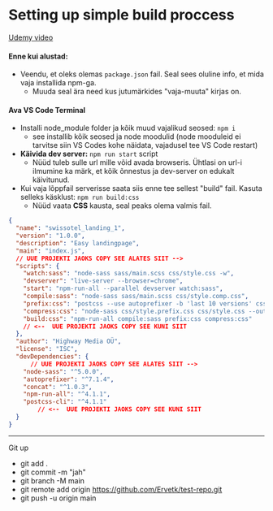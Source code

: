 # Setting up simple build proccess
[Udemy video](https://www.udemy.com/course/advanced-css-and-sass/learn/lecture/8274568#overview)
#### Enne kui alustad:
- Veendu, et oleks olemas `package.json` fail. Seal sees oluline info, et mida vaja installida npm-ga.
  - Muuda seal ära need kus jutumärkides "vaja-muuta" kirjas on.
#### Ava VS Code Terminal
- Installi node_module folder ja kõik muud vajalikud seosed:  `npm i`
   - see installib kõik seosed ja node moodulid (node mooduleid ei tarvitse siin VS Codes kohe näidata, vajadusel tee VS Code restart)
- **Käivida dev server:** `npm run start` script
  - Nüüd tuleb sulle url mille võid avada browseris. Ühtlasi on url-i ilmumine ka märk, et kõik õnnestus ja dev-server on edukalt käivitunud.
- Kui vaja lõppfail serverisse saata siis enne tee sellest "build" fail. Kasuta selleks käsklust: `npm run build:css`
  - Nüüd vaata **CSS** kausta,  seal peaks olema valmis fail.

```json
{
  "name": "swissotel_landing_1",
  "version": "1.0.0",
  "description": "Easy landingpage",
  "main": "index.js",
  // UUE PROJEKTI JAOKS COPY SEE ALATES SIIT -->
  "scripts": {
    "watch:sass": "node-sass sass/main.scss css/style.css -w",
    "devserver": "live-server --browser=chrome",
    "start": "npm-run-all --parallel devserver watch:sass",
    "compile:sass": "node-sass sass/main.scss css/style.comp.css",
    "prefix:css": "postcss --use autoprefixer -b 'last 10 versions' css/style.comp.css -o css/style.prefix.css",
    "compress:css": "node-sass css/style.prefix.css css/style.css --output-style compressed",
    "build:css": "npm-run-all compile:sass prefix:css compress:css"
    // <--  UUE PROJEKTI JAOKS COPY SEE KUNI SIIT
  },
  "author": "Highway Media OÜ",
  "license": "ISC",
  "devDependencies": {
      // UUE PROJEKTI JAOKS COPY SEE ALATES SIIT -->
    "node-sass": "^5.0.0",
    "autoprefixer": "^7.1.4",
    "concat": "^1.0.3",
    "npm-run-all": "^4.1.1",
    "postcss-cli": "^4.1.1"
        // <--  UUE PROJEKTI JAOKS COPY SEE KUNI SIIT
  }
}
```
__________________
Git up
- git add .
- git commit -m "jah"   
- git branch -M main   
- git remote add origin https://github.com/Ervetk/test-repo.git
- git push -u origin main    